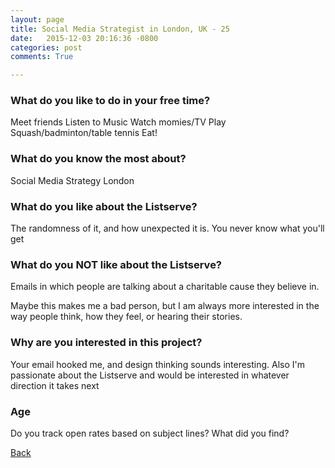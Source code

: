 ```yaml
---
layout: page
title: Social Media Strategist in London, UK - 25
date:   2015-12-03 20:16:36 -0800
categories: post
comments: True

---
```


### What do you like to do in your free time?
<p>Meet friends
Listen to Music
Watch momies/TV
Play Squash/badminton/table tennis
Eat!</p>

### What do you know the most about?
<p>Social Media Strategy
London</p>

### What do you like about the Listserve?
<p>The randomness of it, and how unexpected it is. You never know what you'll get</p>

### What do you NOT like about the Listserve?
<p>Emails in which people are talking about a charitable cause they believe in.

Maybe this makes me a bad person, but I am always more interested in the way people think, how they feel, or hearing their stories.</p>

### Why are you interested in this project?
<p>Your email hooked me, and design thinking sounds interesting. Also I'm passionate about the Listserve and would be interested in whatever direction it takes next</p>

### Age
<p>Do you track open rates based on subject lines? What did you find?</p>

[Back][1]

[1]: /home/responders/all